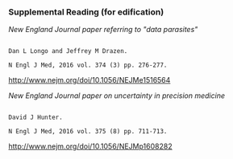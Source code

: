 ### Supplemental Reading (for edification)

*New England Journal paper referring to "data parasites"*
```Data Sharing.

Dan L Longo and Jeffrey M Drazen.

N Engl J Med, 2016 vol. 374 (3) pp. 276-277.
```
http://www.nejm.org/doi/10.1056/NEJMe1516564

*New England Journal paper on uncertainty in precision medicine*
```Uncertainty in the Era of Precision Medicine.

David J Hunter.

N Engl J Med, 2016 vol. 375 (8) pp. 711-713.
```
http://www.nejm.org/doi/10.1056/NEJMp1608282

